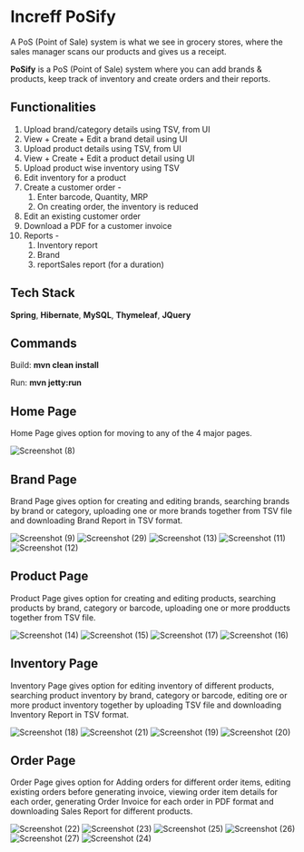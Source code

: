 # Increff PoSify

A PoS (Point of Sale) system is what we see in grocery stores, where the sales manager scans our products and gives us a receipt.

__PoSify__ is a PoS (Point of Sale) system where you can add brands & products, keep track of inventory and create orders and their reports.

## Functionalities

1.	Upload brand/category details using TSV, from UI
2.	View + Create + Edit a brand detail using UI
3.	Upload product details using TSV, from UI
4.	View + Create + Edit a product detail using UI
5.	Upload product wise inventory using TSV
6.	Edit inventory for a product
7.	Create a customer order -
    1.	Enter barcode, Quantity, MRP
    2.	On creating order, the inventory is reduced
8.	Edit an existing customer order
9.	Download a PDF for a customer invoice
10.	Reports -
    1.	Inventory report 
    2.	Brand
    3.	reportSales report (for a duration)

## Tech Stack
__Spring__, __Hibernate__, __MySQL__, __Thymeleaf__, __JQuery__


## Commands

Build: __mvn clean install__

Run: __mvn jetty:run__

## Home Page

Home Page gives option for moving to any of the 4 major pages.

![Screenshot (8)](https://user-images.githubusercontent.com/47227715/154834941-f5a8fba5-34e8-4249-bfe8-faf6cd2d9fbc.png)

## Brand Page

Brand Page gives option for creating and editing brands, searching brands by brand or category, uploading one or more brands together from TSV file and downloading Brand Report in TSV format.

![Screenshot (9)](https://user-images.githubusercontent.com/47227715/154835059-b02aaa59-072d-4106-bf97-af033bbe2ab2.png)
![Screenshot (29)](https://user-images.githubusercontent.com/47227715/154835253-4f82dd36-20cd-47ea-bfaa-626cfd307c18.png)
![Screenshot (13)](https://user-images.githubusercontent.com/47227715/154835159-81acf85f-e63e-42d2-911b-a3c572be4d97.png)
![Screenshot (11)](https://user-images.githubusercontent.com/47227715/154835168-03b17b2d-dbfc-48f3-a90e-953f53422935.png)
![Screenshot (12)](https://user-images.githubusercontent.com/47227715/154835174-de27175b-4fb1-46c8-be1e-098df2f2047c.png)

## Product Page

Product Page gives option for creating and editing products, searching products by brand, category or barcode, uploading one or more prodducts together from TSV file.

![Screenshot (14)](https://user-images.githubusercontent.com/47227715/154835524-4952c1e5-05c2-44f8-b52c-3d1abe4908bb.png)
![Screenshot (15)](https://user-images.githubusercontent.com/47227715/154835530-291f18ba-6c55-4d25-ab49-954129c25b21.png)
![Screenshot (17)](https://user-images.githubusercontent.com/47227715/154835533-0461649f-7b07-40ad-ba84-1b475144cf2f.png)
![Screenshot (16)](https://user-images.githubusercontent.com/47227715/154835538-da6ca2d1-08f6-428a-926a-33b9924ba530.png)

## Inventory Page

Inventory Page gives option for editing inventory of different products, searching product inventory by brand, category or barcode, editing ore or more product inventory together by uploading TSV file and downloading Inventory Report in TSV format.

![Screenshot (18)](https://user-images.githubusercontent.com/47227715/154835588-69d60b1e-da73-48ab-9028-3a1dc2e677ff.png)
![Screenshot (21)](https://user-images.githubusercontent.com/47227715/154835611-4c15d9f7-11c1-4569-a8e3-a00257b7408e.png)
![Screenshot (19)](https://user-images.githubusercontent.com/47227715/154835612-35d8d29c-3fe0-4603-b328-f6f09fa56053.png)
![Screenshot (20)](https://user-images.githubusercontent.com/47227715/154835617-37500e17-55a9-4fd4-b4ae-58a9272cbda6.png)

## Order Page

Order Page gives option for Adding orders for different order items, editing existing orders before generating invoice, viewing order item details for each order, generating Order Invoice for each order in PDF format and downloading Sales Report for different products.

![Screenshot (22)](https://user-images.githubusercontent.com/47227715/154835696-e26daa95-e228-4263-aae7-d0bb4920149d.png)
![Screenshot (23)](https://user-images.githubusercontent.com/47227715/154835697-2aa0525e-7e90-4b9b-bb85-18ac6669ae0c.png)
![Screenshot (25)](https://user-images.githubusercontent.com/47227715/154835699-236a0da6-7205-46c5-8ca3-88af97a135dc.png)
![Screenshot (26)](https://user-images.githubusercontent.com/47227715/154835703-4b21f06c-0241-4c3f-b891-47fce3df03fa.png)
![Screenshot (27)](https://user-images.githubusercontent.com/47227715/154835705-ec3501f2-10c2-4f16-be88-a6390eab3e42.png)
![Screenshot (24)](https://user-images.githubusercontent.com/47227715/154835710-64c75a46-6328-4bc0-a488-ba3ec02cc146.png)
